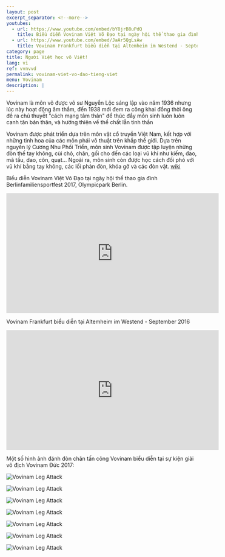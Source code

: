 ```yaml
---
layout: post
excerpt_separator: <!--more-->
youtubes:
  - url: https://www.youtube.com/embed/bY8jrB8uPdQ
    title: Biểu diễn Vovinam Việt Võ Đạo tại ngày hội thể thao gia đình Berlinfamiliensportfest 2017, Olympicpark Berlin.
  - url: https://www.youtube.com/embed/JaAr5QgLsAw
    title: Vovinam Frankfurt biểu diễn tại Altemheim im Westend - September 2016
category: page
title: Người Việt học võ Việt!
lang: vi
ref: vvnvvd
permalink: vovinam-viet-vo-dao-tieng-viet
menu: Vovinam
description: |
---
```


Vovinam là môn võ được võ sư Nguyễn Lộc sáng lập vào năm 1936 nhưng lúc này hoạt động âm thầm, đến 1938 mới đem ra công khai đồng thời ông đề ra chủ thuyết "cách mạng tâm thân" để thúc đẩy môn sinh luôn luôn canh tân bản thân, và hướng thiện về thể chất lẫn tinh thần

Vovinam được phát triển dựa trên môn vật cổ truyền Việt Nam, kết hợp với những tinh hoa của các môn phái võ thuật trên khắp thế giới. Dựa trên nguyên lý Cương Nhu Phối Triển, môn sinh Vovinam được tập luyện những đòn thế tay không, cùi chỏ, chân, gối cho đến các loại vũ khí như kiếm, đao, mã tấu, dao, côn, quạt... Ngoài ra, môn sinh còn được học cách đối phó với vũ khí bằng tay không, các lối phản đòn, khóa gỡ và các đòn vật. [wiki](https://de.wikipedia.org/wiki/Vovinam)

<!--more-->

Biểu diễn Vovinam Việt Võ Đạo tại ngày hội thể thao gia đình Berlinfamiliensportfest 2017, Olympicpark Berlin.

<iframe class="embed-responsive-item"  width="560" height="315" src="https://www.youtube.com/embed/bY8jrB8uPdQ" frameborder="0" allowfullscreen></iframe>

Vovinam Frankfurt biểu diễn tại Altemheim im Westend - September 2016

<iframe class="embed-responsive-item"  width="560" height="315" src="https://www.youtube.com/embed/JaAr5QgLsAw" frameborder="0" allowfullscreen></iframe>

Một số hình ảnh đánh đòn chân tấn công Vovinam biểu diễn tại sự kiện giải vô địch Vovinam Đức 2017:

![Vovinam Leg Attack](/img/vvnvvd/leg_attack_01_resized.jpg)

![Vovinam Leg Attack](/img/vvnvvd/leg_attack_02_resized.jpg)

![Vovinam Leg Attack](/img/vvnvvd/leg_attack_04_resized.jpg)

![Vovinam Leg Attack](/img/vvnvvd/leg_attack_05_resized.jpg)

![Vovinam Leg Attack](/img/vvnvvd/leg_attack_06_resized.jpg)

![Vovinam Leg Attack](/img/vvnvvd/leg_attack_07_resized.jpg)

![Vovinam Leg Attack](/img/vvnvvd/leg_attack_03_resized.jpg)
